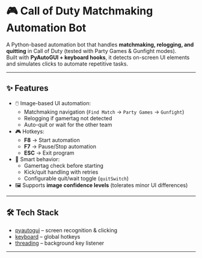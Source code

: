 # 🎮 Call of Duty Matchmaking Automation Bot

A Python-based automation bot that handles **matchmaking, relogging, and quitting** in Call of Duty (tested with Party Games & Gunfight modes).  
Built with **PyAutoGUI + keyboard hooks**, it detects on-screen UI elements and simulates clicks to automate repetitive tasks.

---

## ✨ Features
- 🖱️ Image-based UI automation:
  - Matchmaking navigation (`Find Match` → `Party Games` → `Gunfight`)
  - Relogging if gamertag not detected
  - Auto-quit or wait for the other team
- 🎮 Hotkeys:
  - **F8** → Start automation  
  - **F7** → Pause/Stop automation  
  - **ESC** → Exit program
- 🔄 Smart behavior:
  - Gamertag check before starting  
  - Kick/quit handling with retries  
  - Configurable quit/wait toggle (`quitSwitch`)  
- 🖼️ Supports **image confidence levels** (tolerates minor UI differences)

---

## 🛠️ Tech Stack
- [pyautogui](https://pyautogui.readthedocs.io/en/latest/) – screen recognition & clicking  
- [keyboard](https://github.com/boppreh/keyboard) – global hotkeys  
- [threading](https://docs.python.org/3/library/threading.html) – background key listener  

---
